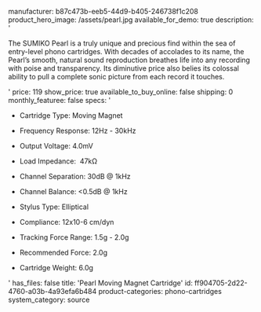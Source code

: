 manufacturer: b87c473b-eeb5-44d9-b405-246738f1c208
product_hero_image: /assets/pearl.jpg
available_for_demo: true
description: '<p>The SUMIKO Pearl is a truly unique and precious find within the sea of entry-level phono cartridges. With decades of accolades to its name, the Pearl’s smooth, natural sound reproduction breathes life into any recording with poise and transparency. Its diminutive price also belies its colossal ability to pull a complete sonic picture from each record it touches.</p>'
price: 119
show_price: true
available_to_buy_online: false
shipping: 0
monthly_featuree: false
specs: '<ul><li>Cartridge Type:&nbsp;Moving Magnet</li></ul><ul><li>Frequency Response:&nbsp;12Hz - 30kHz</li></ul><ul><li>Output Voltage:&nbsp;4.0mV</li></ul><ul><li>Load Impedance: &nbsp;47kΩ</li></ul><ul><li>Channel Separation:&nbsp;30dB @ 1kHz</li></ul><ul><li>Channel Balance:&nbsp;&lt;0.5dB @ 1kHz</li></ul><ul><li>Stylus Type:&nbsp;Elliptical &nbsp; &nbsp;</li></ul><ul><li>Compliance:&nbsp;12x10-6 cm/dyn</li></ul><ul><li>Tracking Force Range:&nbsp;1.5g - 2.0g</li></ul><ul><li>Recommended Force:&nbsp;2.0g</li></ul><ul><li>Cartridge Weight:&nbsp;6.0g<br></li></ul>'
has_files: false
title: 'Pearl Moving Magnet Cartridge'
id: ff904705-2d22-4760-a03b-4a93efa6b484
product-categories: phono-cartridges
system_category: source
